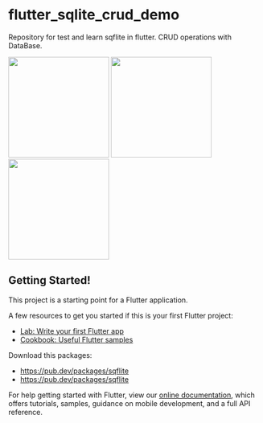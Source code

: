 # flutter_sqlite_crud_demo

Repository for test and learn sqflite in flutter.
CRUD operations with DataBase.

<img src="https://user-images.githubusercontent.com/78036389/153070167-9e3549c1-2606-4d36-bea4-9ae87644e914.png" width="200" />     <img src="https://user-images.githubusercontent.com/78036389/153070343-afa25c80-952e-4f79-bd46-4b985f1eb8c7.png" width="200" />   <img src="https://user-images.githubusercontent.com/78036389/153070351-77395ccb-da2e-4b2b-92f1-eb71ac662151.png" width="200" />

## Getting Started!


This project is a starting point for a Flutter application.

A few resources to get you started if this is your first Flutter project:

- [Lab: Write your first Flutter app](https://flutter.dev/docs/get-started/codelab)
- [Cookbook: Useful Flutter samples](https://flutter.dev/docs/cookbook)

Download this packages:
- https://pub.dev/packages/sqflite
- https://pub.dev/packages/sqflite

For help getting started with Flutter, view our
[online documentation](https://flutter.dev/docs), which offers tutorials,
samples, guidance on mobile development, and a full API reference.
